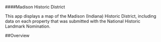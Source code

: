 ####Madison Historic District 

This app displays a map of the Madison (Indiana) Historic District, including data on each property that was submitted with the National Historic Landmark Nomination. 

##Overview